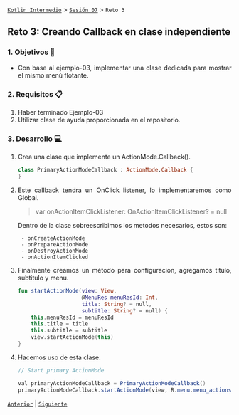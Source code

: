 [`Kotlin Intermedio`](../../Readme.md) > [`Sesión 07`](../Readme.md) > `Reto 3`
 
	
## Reto 3: Creando Callback en clase independiente

<div style="text-align: justify;">

### 1. Objetivos :dart:

- Con base al ejemplo-03, implementar una clase dedicada para mostrar el mismo menú flotante.

### 2. Requisitos :clipboard:

1. Haber terminado Ejemplo-03
2. Utilizar clase de ayuda proporcionada en el repositorio.

### 3. Desarrollo :computer:

1. Crea una clase que implemente un ActionMode.Callback().

    ```kotlin
    class PrimaryActionModeCallback : ActionMode.Callback {
    }
    ```

2. Este callback tendra un OnClick listener, lo implementaremos como Global.

    > var onActionItemClickListener: OnActionItemClickListener? = null

    Dentro de la clase sobreescribimos los metodos necesarios, estos son:

        - onCreateActionMode
        - onPrepareActionMode
        - onDestroyActionMode
        - onActionItemClicked

3. Finalmente creamos un método para configuracion, agregamos titulo, subtitulo y menu.

    ```kotlin
    fun startActionMode(view: View,
                        @MenuRes menuResId: Int,
                        title: String? = null,
                        subtitle: String? = null) {
        this.menuResId = menuResId
        this.title = title
        this.subtitle = subtitle
        view.startActionMode(this)
    }
    ```


4. Hacemos uso de esta clase:

    ```java
    // Start primary ActionMode

    val primaryActionModeCallback = PrimaryActionModeCallback()
    primaryActionModeCallback.startActionMode(view, R.menu.menu_actions, "Title", "Subtitle")
    ```

[`Anterior`](../Ejemplo-03/Readme.md) | [`Siguiente`](../Proyecto/Readme.md)



</div>
